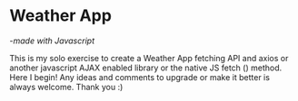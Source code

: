 # Weather App
-_made with Javascript_ 

This is my solo exercise to create a Weather App fetching API and axios or another javascript AJAX enabled library or the native JS fetch () method.
Here I begin! Any ideas and comments  to upgrade or make it better is always welcome. Thank you :) 
